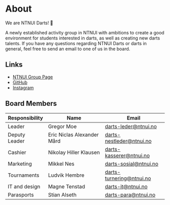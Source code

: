 # About

We are NTNUI Darts! 🎯

A newly established activity group in NTNUI with ambitions to create a good environment for students interested in darts, as well as creating new darts talents.
If you have any questions regarding NTNUI Darts or darts in general, feel free to send an email to one of us in the board.

## Links

- [NTNUI Group Page](https://medlem.ntnui.no/groups/darts/)
- [GitHub](https://github.com/ntnui-darts)
- [Instagram](https://instagram.com/ntnuidarts)

## Board Members

| Responsibility | Name                       | Email                    |
| -------------- | -------------------------- | ------------------------ |
| Leader         | Gregor Moe                 | darts-leder@ntnui.no     |
| Deputy Leader  | Eric Niclas Alexander Mård | darts-nestleder@ntnui.no |
| Cashier        | Nikolay Hiller Klausen     | darts-kasserer@ntnui.no  |
| Marketing      | Mikkel Nes                 | darts-sosial@ntnui.no    |
| Tournaments    | Ludvik Hembre              | darts-turnering@ntnui.no |
| IT and design  | Magne Tenstad              | darts-it@ntnui.no        |
| Parasports     | Stian Alseth               | darts-para@ntnui.no      |
